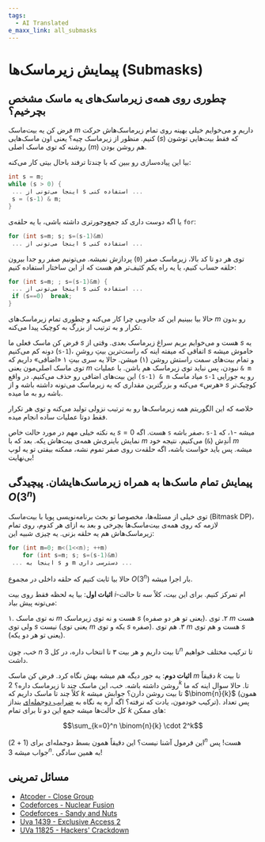 ```yaml
---
tags:
  - AI Translated
e_maxx_link: all_submasks
---
```


# پیمایش زیرماسک‌ها (Submasks)

## چطوری روی همه‌ی زیرماسک‌های یه ماسک مشخص بچرخیم؟

فرض کن یه بیت‌ماسک $m$ داریم و می‌خوایم خیلی بهینه روی تمام زیرماسک‌هاش حرکت کنیم. منظور از زیرماسک چیه؟ یعنی اون ماسک‌هایی ($s$) که فقط بیت‌هایی توشون روشنه که توی ماسک اصلی ($m$) هم روشن بودن.

بیا این پیاده‌سازی رو ببین که با چندتا ترفند باحال بیتی کار می‌کنه:
```cpp
int s = m;
while (s > 0) {
 ... اینجا می‌تونی از s استفاده کنی ...
 s = (s-1) & m;
}
```

یا اگه دوست داری کد جمع‌وجورتری داشته باشی، با یه حلقه‌ی `for`:

```cpp
for (int s=m; s; s=(s-1)&m)
 ... اینجا می‌تونی از s استفاده کنی ...
```

توی هر دو تا کد بالا، زیرماسک صفر (`0`) پردازش نمیشه. می‌تونیم صفر رو جدا بیرون حلقه حساب کنیم، یا یه راه یکم کثیف‌تر هم هست که از این ساختار استفاده کنیم:

```cpp
for (int s=m; ; s=(s-1)&m) {
 ... اینجا می‌تونی از s استفاده کنی ...
 if (s==0)  break;
}
```

حالا بیا ببینیم این کد جادویی چرا کار می‌کنه و چطوری تمام زیرماسک‌های $m$ رو بدون تکرار و به ترتیب از بزرگ به کوچیک پیدا می‌کنه.

فرض کن ماسک فعلی ما $s$ هست و می‌خوایم بریم سراغ زیرماسک بعدی. وقتی از $s$ یه دونه کم می‌کنیم (`s-1`)، اتفاقی که میفته اینه که راست‌ترین بیتِ روشنِ $s$ خاموش میشه و تمام بیت‌های سمت راستش روشن (۱) میشن. حالا یه سری بیتِ ۱ «اضافی» داریم که توی ماسک اصلی‌مون یعنی $m$ نبودن، پس نباید توی زیرماسک هم باشن. با عملیات `& m` این بیت‌های اضافی رو حذف می‌کنیم. در واقع `(s-1) & m` میاد ماسک `s-1` رو یه جورایی «هرس» می‌کنه و بزرگترین مقداری که یه زیرماسک می‌تونه داشته باشه و از $s$ کوچیک‌تر باشه رو به ما میده.

خلاصه که این الگوریتم همه زیرماسک‌ها رو به ترتیب نزولی تولید می‌کنه و توی هر تکرار فقط دوتا عملیات ساده انجام میده.

یه نکته خیلی مهم در مورد حالت خاص $s = 0$ هست. اگه `s` صفر باشه، `s-1` میشه -۱، که نمایش باینری‌ش همه‌ی بیت‌هاش یکه. بعد که با $m$ اَندِش (`&`) می‌کنیم، نتیجه خود $m$ میشه. پس باید حواست باشه، اگه حلقه‌ت روی صفر تموم نشه، ممکنه بیفتی تو یه لوپ بی‌نهایت!

## پیمایش تمام ماسک‌ها به همراه زیرماسک‌هایشان. پیچیدگی $O(3^n)$

توی خیلی از مسئله‌ها، مخصوصا تو بحث برنامه‌نویسی پویا با بیت‌ماسک (Bitmask DP)، لازمه که روی همه‌ی بیت‌ماسک‌ها بچرخی و بعد به ازای هر کدوم، روی تمام زیرماسک‌هاش هم یه حلقه بزنی. یه چیزی شبیه این:

```cpp
for (int m=0; m<(1<<n); ++m)
	for (int s=m; s; s=(s-1)&m)
 ... اینجا به s و m دسترسی داری ...
```

حالا بیا ثابت کنیم که حلقه داخلی در مجموع $O(3^n)$ بار اجرا میشه.

**اثبات اول**: بیا یه لحظه فقط روی بیت $i$-ام تمرکز کنیم. برای این بیت، کلاً سه تا حالت می‌تونه پیش بیاد:

۱. نه توی ماسک $m$ هست و نه توی زیرماسک $s$ (یعنی تو هر دو صفره).
۲. توی $m$ هست ولی توی $s$ نیست (یعنی توی $m$ یکه و توی $s$ صفره).
۳. هم توی $m$ هست و هم توی $s$ (یعنی تو هر دو یکه).

خب، چون $n$ تا بیت داریم و هر بیت ۳ تا انتخاب داره، در کل $3^n$ تا ترکیب مختلف خواهیم داشت.

**اثبات دوم**: یه جور دیگه هم میشه بهش نگاه کرد. فرض کن ماسک $m$ دقیقاً $k$ تا بیت روشن داشته باشه. خب، این ماسک چند تا زیرماسک داره؟ $2^k$ تا. حالا سوال اینه که ما کلاً چند تا ماسک داریم که $k$ تا بیت روشن دارن؟ جوابش میشه $\binom{n}{k}$ (همون ترکیب خودمون، یادت که نرفته؟ اگه آره یه نگاه به [ضرایب دوجمله‌ای](../combinatorics/binomial-coefficients.md) بنداز). پس تعداد کل حالت‌ها میشه جمع این دو تا برای تمام $k$ های ممکن:

$$\sum_{k=0}^n \binom{n}{k} \cdot 2^k$$

این فرمول آشنا نیست؟ این دقیقاً همون بسط دوجمله‌ای برای $(1+2)^n$ هست! پس جواب میشه $3^n$. به همین سادگی!

## مسائل تمرینی

* [Atcoder - Close Group](https://atcoder.jp/contests/abc187/tasks/abc187_f)
* [Codeforces - Nuclear Fusion](http://codeforces.com/problemset/problem/71/E)
* [Codeforces - Sandy and Nuts](http://codeforces.com/problemset/problem/599/E)
* [Uva 1439 - Exclusive Access 2](https://uva.onlinejudge.org/index.php?option=com_onlinejudge&Itemid=8&page=show_problem&problem=4185)
* [UVa 11825 - Hackers' Crackdown](https://uva.onlinejudge.org/index.php?option=com_onlinejudge&Itemid=8&page=show_problem&problem=2925)